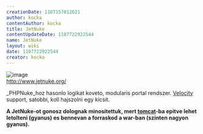 ```yaml
---
creationDate: 1107157812621 
author: kocka 
contentAuthor: kocka 
title: JetNuke 
contentUpdateDate: 1107722922544 
name: JetNuke 
layout: wiki 
date: 1107722922544 
creator: kocka 
---
```

![image](http://hackers.forgeahead.hu/space/banners/sidebar/jetnuke-logo.gif)<br/>
http://www.jetnuke.org/

_PHPNuke_hoz hasonlo logikat koveto, modularis portal rendszer. [Velocity](Velocity.html) support, satobbi, koll hajszolni egy kicsit.

__A JetNuke-ot gonosz dolognak minositettuk, mert [tomcat](tomcat.html)-ba epitve lehet letolteni (gyanus) es bennevan a forraskod a war-ban (szinten nagyon gyanus).__
